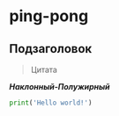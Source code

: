 # ping-pong

## Подзаголовок

> Цитата

***Наклонный-Полужирный***

```python
print('Hello world!')
```